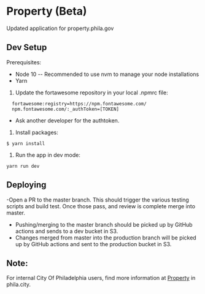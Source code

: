 # Property (Beta)

Updated application for property.phila.gov

## Dev Setup
Prerequisites:
* Node 10 -- Recommended to use nvm to manage your node installations
* Yarn 


1. Update the fortawesome repository in your local .npmrc file: 
```
  fortawesome:registry=https://npm.fontawesome.com/
  npm.fontawesome.com/:_authToken=[TOKEN]
```
* Ask another developer for the authtoken. 
1. Install packages: 
```
$ yarn install
```
1. Run the app in dev mode: 
```
yarn run dev
```

## Deploying

-Open a PR to the master branch. This should trigger the various testing scripts and build test. Once those pass, and review is complete merge into master. 
- Pushing/merging to the master branch should be picked up by GitHub actions and sends to a dev bucket in S3. 
- Changes merged from master into the production branch will be picked up by GitHub actions and sent to the production bucket in S3.  

## Note:
For internal City Of Philadelphia users, find more information at [Property](https://phila.city/display/appdev/Property+Data+Explorer) in phila.city.
